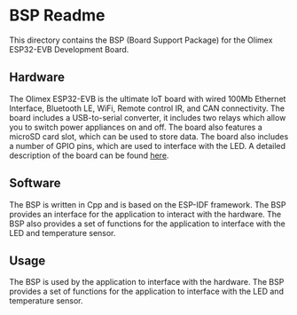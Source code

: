 # BSP Readme

This directory contains the BSP (Board Support Package) for the Olimex ESP32-EVB Development Board.

## Hardware

The Olimex ESP32-EVB is the ultimate IoT board with wired 100Mb Ethernet Interface, Bluetooth LE, WiFi, Remote control IR, and CAN connectivity. The board includes a USB-to-serial converter, it includes two relays which allow you to switch power appliances on and off. The board also features a microSD card slot, which can be used to store data. The board also includes a number of GPIO pins, which are used to interface with the LED.
A detailed description of the board can be found [here](https://www.olimex.com/Products/IoT/ESP32/ESP32-EVB/open-source-hardware).

## Software

The BSP is written in Cpp and is based on the ESP-IDF framework. The BSP provides an interface for the application to interact with the hardware. The BSP also provides a set of functions for the application to interface with the LED and temperature sensor.

## Usage

The BSP is used by the application to interface with the hardware. The BSP provides a set of functions for the application to interface with the LED and temperature sensor.
